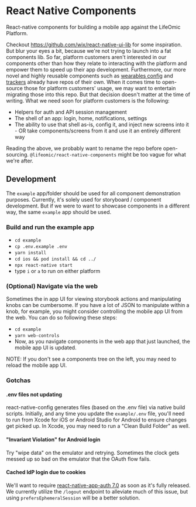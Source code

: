 # React Native Components

React-native components for building a mobile app against the LifeOmic Platform.

Checkout https://github.com/wix/react-native-ui-lib for some inspiration.  But
blur your eyes a bit, because we're not trying to launch into a fat components
lib.  So far, platform customers aren't interested in our components other than
how they relate to interacting with the platform and empower them to speed up
their app development.  Furthermore, our more novel and highly reusable
components such as [wearables config](https://github.com/lifeomic/wearables-ui)
and [trackers](https://github.com/lifeomic/track-tile-ui) already have repos of
their own.  When it comes time to open-source those for platform customers'
usage, we may want to entertain migrating those into this repo.  But that
decision doesn't matter at the time of writing.  What we need soon for platform
customers is the following:
* Helpers for auth and API session management
* The shell of an app: login, home, notifications, settings
* The ability to use that shell as-is, config it, and inject new screens into
it - OR take components/screens from it and use it an entirely different way

Reading the above, we probably want to rename the repo before open-sourcing.
`@lifeomic/react-native-components` might be too vague for what we're after.

## Development

The `example` app/folder should be used for all component demonstration
purposes.  Currently, it's solely used for storyboard / component development.
But if we were to want to showcase components in a different way, the same
`example` app should be used.

### Build and run the example app

-   `cd example`
-   `cp .env.example .env`
-   `yarn install`
-   `cd ios && pod install && cd ../`
-   `npx react-native start`
-   type `i` or `a` to run on either platform

### (Optional) Navigate via the web

Sometimes the in app UI for viewing storybook actions and manipulating knobs
can be cumbersome.  If you have a lot of JSON to manipulate within a knob, for
example, you might consider controlling the mobile app UI from the web.  You
can do so following these steps:

-   `cd example`
-   `yarn web-controls`
-   Now, as you navigate components in the web app that just launched, the
    mobile app UI is updated.

NOTE: If you don't see a components tree on the left, you may need to reload
the mobile app UI.

### Gotchas

#### .env files not updating

react-native-config generates files (based on the .env file) via native build
scripts.  Initially, and any time you update the `example/.env` file, you'll
need to run from Xcode for iOS or Android Studio for Android to ensure changes
get picked up.  In Xcode, you may need to run a "Clean Build Folder" as well.

#### "Invariant Violation" for Android login

Try "wipe data" on the emulator and retrying.  Sometimes the clock gets messed
up so bad on the emulator that the OAuth flow fails.

#### Cached IdP login due to cookies

We'll want to require [react-native-app-auth 7.0](https://github.com/FormidableLabs/react-native-app-auth/releases/tag/v7.0.0-rc2)
as soon as it's fully released.  We currently utilize the `/logout` endpoint
to alleviate much of this issue, but using `prefersEphemeralSession` will be
a better solution.
